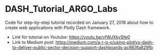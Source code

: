 # DASH_Tutorial_ARGO_Labs
Code for step-by-step tutorial recorded on January 27, 2018 about how to create web applications with Plotly Dash framework.

- Link for tutorial on Youtube: https://youtu.be/yfWJXkySfe0
- Link to Medium post: https://medium.com/a-r-g-o/using-plotlys-dash-to-deliver-public-sector-decision-support-dashboards-ac863fa829fb
